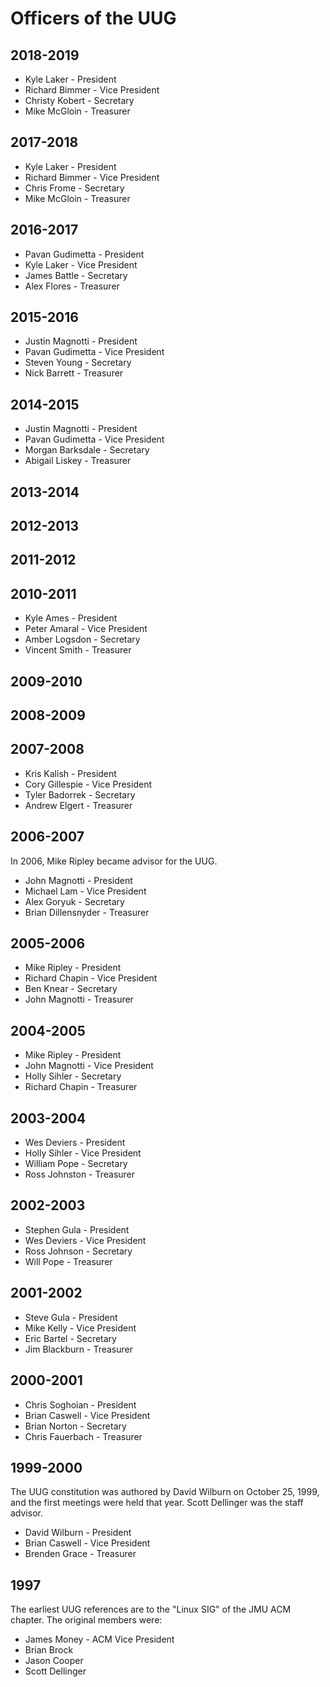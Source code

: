 # Officers of the UUG

## 2018-2019
* Kyle Laker - President
* Richard Bimmer - Vice President
* Christy Kobert - Secretary
* Mike McGloin - Treasurer

## 2017-2018
* Kyle Laker - President
* Richard Bimmer - Vice President
* Chris Frome - Secretary
* Mike McGloin - Treasurer

## 2016-2017
* Pavan Gudimetta - President
* Kyle Laker - Vice President
* James Battle - Secretary
* Alex Flores - Treasurer

## 2015-2016
* Justin Magnotti - President
* Pavan Gudimetta - Vice President
* Steven Young - Secretary
* Nick Barrett - Treasurer

## 2014-2015
* Justin Magnotti - President
* Pavan Gudimetta - Vice President
* Morgan Barksdale - Secretary
* Abigail Liskey - Treasurer

## 2013-2014

## 2012-2013

## 2011-2012

## 2010-2011
* Kyle Ames - President
* Peter Amaral - Vice President
* Amber Logsdon - Secretary
* Vincent Smith - Treasurer

## 2009-2010

## 2008-2009

## 2007-2008
* Kris Kalish - President
* Cory Gillespie - Vice President
* Tyler Badorrek - Secretary
* Andrew Elgert - Treasurer

## 2006-2007
In 2006, Mike Ripley became advisor for the UUG.
* John Magnotti - President
* Michael Lam - Vice President
* Alex Goryuk - Secretary
* Brian Dillensnyder -  Treasurer

## 2005-2006
* Mike Ripley - President
* Richard Chapin - Vice President
* Ben Knear - Secretary
* John Magnotti - Treasurer

## 2004-2005
* Mike Ripley - President
* John Magnotti - Vice President
* Holly Sihler - Secretary
* Richard Chapin - Treasurer

## 2003-2004
* Wes Deviers - President
* Holly Sihler - Vice President
* William Pope - Secretary
* Ross Johnston - Treasurer

## 2002-2003
* Stephen Gula - President
* Wes Deviers - Vice President
* Ross Johnson - Secretary
* Will Pope - Treasurer

## 2001-2002
* Steve Gula - President
* Mike Kelly - Vice President
* Eric Bartel - Secretary
* Jim Blackburn - Treasurer 

## 2000-2001
* Chris Soghoian - President
* Brian Caswell - Vice President
* Brian Norton - Secretary
* Chris Fauerbach - Treasurer

## 1999-2000
The UUG constitution was authored by David Wilburn on October 25, 1999, and the first meetings were held that year. Scott Dellinger was the staff advisor.
* David Wilburn - President
* Brian Caswell - Vice President
* Brenden Grace - Treasurer

## 1997
The earliest UUG references are to the "Linux SIG" of the JMU ACM chapter. The original members were:
* James Money - ACM Vice President 
* Brian Brock
* Jason Cooper
* Scott Dellinger
